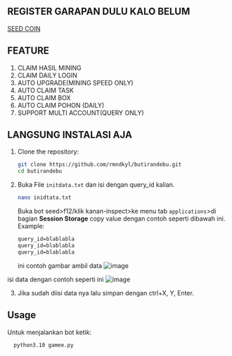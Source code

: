 ## REGISTER GARAPAN DULU KALO BELUM
[SEED COIN](https://t.me/seed_coin_bot/app?startapp=1681873043)

## FEATURE
1. CLAIM HASIL MINING
2. CLAIM DAILY LOGIN
3. AUTO UPGRADE(MINING SPEED ONLY)
4. AUTO CLAIM TASK
5. AUTO CLAIM BOX
6. AUTO CLAIM POHON (DAILY)
7. SUPPORT MULTI ACCOUNT(QUERY ONLY)

## LANGSUNG INSTALASI AJA
1. Clone the repository:
    ```bash
    git clone https://github.com/rmndkyl/butirandebu.git
    cd butirandebu
    ```
2. Buka File `initdata.txt` dan isi dengan query_id kalian.
   ```bash
   nano inidtata.txt
   ```
   Buka bot seed>f12/klik kanan-inspect>ke menu tab `applications`>di bagian **Session Storage** copy value dengan contoh seperti dibawah ini. Example:
    ```txt
    query_id=blablabla
    query_id=blablabla
    query_id=blablabla
    ```
    ini contoh gambar ambil data
![image](https://github.com/rmndkyl/loots/assets/99118244/54c62fb6-237f-4761-aa8e-16e3fb60b513)

isi data dengan contoh seperti ini
![image](https://github.com/rmndkyl/loots/assets/99118244/32d5b6da-2f48-497c-a4c1-456e53222aa7)

3. Jika sudah diisi data nya lalu simpan dengan ctrl+X, Y, Enter.

## Usage
Untuk menjalankan bot ketik:
  ```bash
    python3.10 gamee.py
  ```
